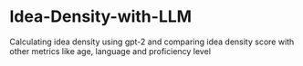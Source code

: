 # Idea-Density-with-LLM
Calculating idea density using gpt-2 and comparing idea density score with other metrics like age, language and proficiency level

